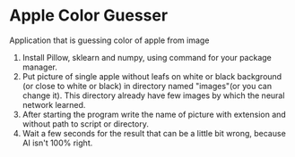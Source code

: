 # Apple Color Guesser
Application that is guessing color of apple from image

1) Install Pillow, sklearn and numpy, using command for your package manager.
2) Put picture of single apple without leafs on white or black background (or close to white or black) in directory named "images"(or you can change it). This directory already have few images by which the neural network learned.
3) After starting the program write the name of picture with extension and without path to script or directory.
4) Wait a few seconds for the result that can be a little bit wrong, because AI isn't 100% right.